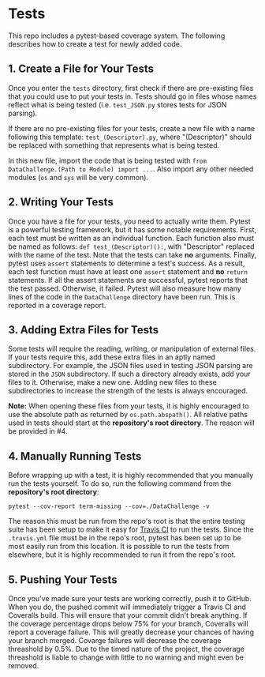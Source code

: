 # Tests

This repo includes a pytest-based coverage system. The following describes how to create a test for newly added code.

## 1. Create a File for Your Tests

Once you enter the `tests` directory, first check if there are pre-existing files that you could use to put your tests in. Tests should go in files whose names reflect what is being tested (i.e. `test_JSON.py` stores tests for JSON parsing).

If there are no pre-existing files for your tests, create a new file with a name following this template: `test_(Descriptor).py`, where "(Descriptor)" should be replaced with something that represents what is being tested.

In this new file, import the code that is being tested with `from DataChallenge.(Path to Module) import ...`. Also import any other needed modules (`os` and `sys` will be very common).

## 2. Writing Your Tests

Once you have a file for your tests, you need to actually write them. Pytest is a powerful testing framework, but it has some notable requirements. First, each test must be written as an individual function. Each function also must be named as follows: `def test_(Descriptor)():`, with "Descriptor" replaced with the name of the test. Note that the tests can take __no__ arguments. Finally, pytest uses `assert` statements to determine a test's success. As a result, each test function must have at least one `assert` statement and __no__ `return` statements. If all the assert statements are successful, pytest reports that the test passed. Otherwise, it failed. Pytest will also measure how many lines of the code in the `DataChallenge` directory have been run. This is reported in a coverage report.

## 3. Adding Extra Files for Tests

Some tests will require the reading, writing, or manipulation of external files. If your tests require this, add these extra files in an aptly named subdirectory. For example, the JSON files used in testing JSON parsing are stored in the `JSON` subdirectory. If such a directory already exists, add your files to it. Otherwise, make a new one. Adding new files to these subdirectories to increase the strength of the tests is always encouraged.

__Note:__ When opening these files from your tests, it is highly encouraged to use the absolute path as returned by `os.path.abspath()`. All relative paths used in tests should start at the __repository's root directory__. The reason will be provided in #4.

## 4. Manually Running Tests

Before wrapping up with a test, it is highly recommended that you manually run the tests yourself. To do so, run the following command from the __repository's root directory__: 

```
pytest --cov-report term-missing --cov=./DataChallenge -v
```

The reason this must be run from the repo's root is that the entire testing suite has been setup to make it easy for [Travis CI](https://travis-ci.com/) to run the tests. Since the `.travis.yml` file must be in the repo's root, pytest has been set up to be most easily run from this location. It is possible to run the tests from elsewhere, but it is highly recommended to run it from the repo's root.

## 5. Pushing Your Tests

Once you've made sure your tests are working correctly, push it to GitHub. When you do, the pushed commit will immediately trigger a Travis CI and Coveralls build. This will ensure that your commit didn't break anything. If the coverage percentage drops below 75% for your branch, Coveralls will report a coverage failure. This will greatly decrease your chances of having your branch merged. Covarge failures will decrease the coverage threashold by 0.5%. Due to the timed nature of the project, the coverage threashold is liable to change with little to no warning and might even be removed.
